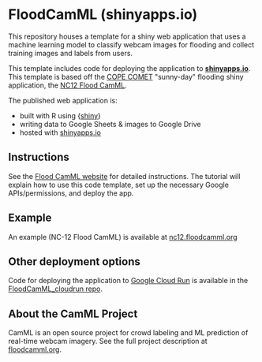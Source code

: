 # FloodCamML (shinyapps.io)

This repository houses a template for a shiny web application that uses a machine learning model to classify webcam images for flooding and collect training images and labels from users. 

This template includes code for deploying the application to [**shinyapps.io**](https://shinyapps.io). This template is based off the [COPE COMET](https://copecomet.github.io/index.html) "sunny-day" flooding shiny application, the [NC12 Flood CamML](https://github.com/FloodCamML/NC12-FloodCamML). 

The published web application is: 
* built with R using {[shiny](https://github.com/rstudio/shiny)}
* writing data to Google Sheets & images to Google Drive
* hosted with [shinyapps.io](https://shinyapps.io)

## Instructions

See the [Flood CamML website](https://floodcamml.org/docs/intro) for detailed instructions. The tutorial will explain how to use this code template, set up the necessary Google APIs/permissions, and deploy the app.

## Example

An example (NC-12 Flood CamML) is available at [nc12.floodcamml.org](https://nc12.floodcamml.org/)

## Other deployment options

Code for deploying the application to [Google Cloud Run](https://cloud.google.com/run) is available in the [FloodCamML_cloudrun repo](https://github.com/FloodCamML/FloodCamML_cloudrun).

## About the CamML Project

CamML is an open source project for crowd labeling and ML prediction of real-time webcam imagery. See the full project description at [floodcamml.org](https://floodcamml.org/).
